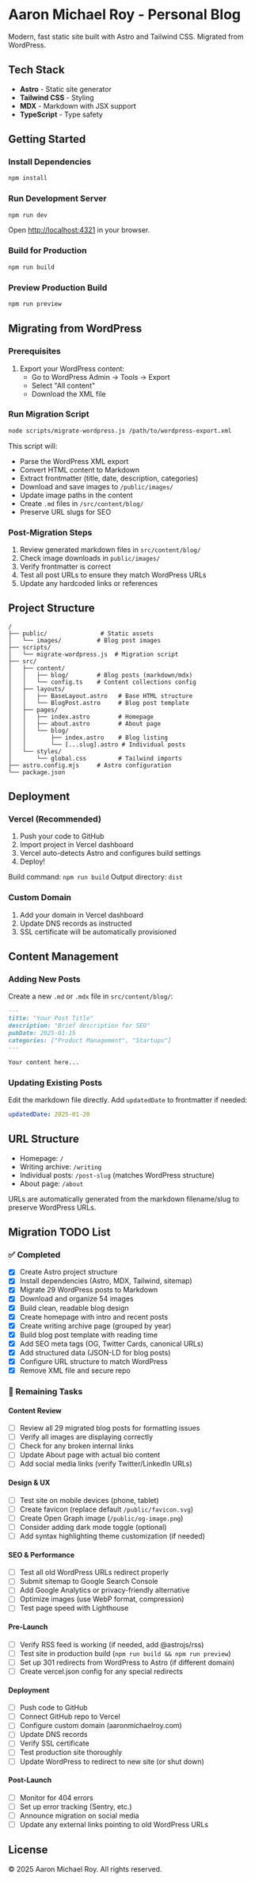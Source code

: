 # Aaron Michael Roy - Personal Blog

Modern, fast static site built with Astro and Tailwind CSS. Migrated from WordPress.

## Tech Stack

- **Astro** - Static site generator
- **Tailwind CSS** - Styling
- **MDX** - Markdown with JSX support
- **TypeScript** - Type safety

## Getting Started

### Install Dependencies

```bash
npm install
```

### Run Development Server

```bash
npm run dev
```

Open [http://localhost:4321](http://localhost:4321) in your browser.

### Build for Production

```bash
npm run build
```

### Preview Production Build

```bash
npm run preview
```

## Migrating from WordPress

### Prerequisites

1. Export your WordPress content:
   - Go to WordPress Admin → Tools → Export
   - Select "All content"
   - Download the XML file

### Run Migration Script

```bash
node scripts/migrate-wordpress.js /path/to/wordpress-export.xml
```

This script will:
- Parse the WordPress XML export
- Convert HTML content to Markdown
- Extract frontmatter (title, date, description, categories)
- Download and save images to `/public/images/`
- Update image paths in the content
- Create `.md` files in `/src/content/blog/`
- Preserve URL slugs for SEO

### Post-Migration Steps

1. Review generated markdown files in `src/content/blog/`
2. Check image downloads in `public/images/`
3. Verify frontmatter is correct
4. Test all post URLs to ensure they match WordPress URLs
5. Update any hardcoded links or references

## Project Structure

```
/
├── public/               # Static assets
│   └── images/          # Blog post images
├── scripts/
│   └── migrate-wordpress.js  # Migration script
├── src/
│   ├── content/
│   │   ├── blog/        # Blog posts (markdown/mdx)
│   │   └── config.ts    # Content collections config
│   ├── layouts/
│   │   ├── BaseLayout.astro   # Base HTML structure
│   │   └── BlogPost.astro     # Blog post template
│   ├── pages/
│   │   ├── index.astro        # Homepage
│   │   ├── about.astro        # About page
│   │   └── blog/
│   │       ├── index.astro    # Blog listing
│   │       └── [...slug].astro # Individual posts
│   └── styles/
│       └── global.css         # Tailwind imports
├── astro.config.mjs     # Astro configuration
└── package.json
```

## Deployment

### Vercel (Recommended)

1. Push your code to GitHub
2. Import project in Vercel dashboard
3. Vercel auto-detects Astro and configures build settings
4. Deploy!

Build command: `npm run build`
Output directory: `dist`

### Custom Domain

1. Add your domain in Vercel dashboard
2. Update DNS records as instructed
3. SSL certificate will be automatically provisioned

## Content Management

### Adding New Posts

Create a new `.md` or `.mdx` file in `src/content/blog/`:

```markdown
---
title: "Your Post Title"
description: "Brief description for SEO"
pubDate: 2025-01-15
categories: ["Product Management", "Startups"]
---

Your content here...
```

### Updating Existing Posts

Edit the markdown file directly. Add `updatedDate` to frontmatter if needed:

```yaml
updatedDate: 2025-01-20
```

## URL Structure

- Homepage: `/`
- Writing archive: `/writing`
- Individual posts: `/post-slug` (matches WordPress structure)
- About page: `/about`

URLs are automatically generated from the markdown filename/slug to preserve WordPress URLs.

## Migration TODO List

### ✅ Completed
- [x] Create Astro project structure
- [x] Install dependencies (Astro, MDX, Tailwind, sitemap)
- [x] Migrate 29 WordPress posts to Markdown
- [x] Download and organize 54 images
- [x] Build clean, readable blog design
- [x] Create homepage with intro and recent posts
- [x] Create writing archive page (grouped by year)
- [x] Build blog post template with reading time
- [x] Add SEO meta tags (OG, Twitter Cards, canonical URLs)
- [x] Add structured data (JSON-LD for blog posts)
- [x] Configure URL structure to match WordPress
- [x] Remove XML file and secure repo

### 🔲 Remaining Tasks

#### Content Review
- [ ] Review all 29 migrated blog posts for formatting issues
- [ ] Verify all images are displaying correctly
- [ ] Check for any broken internal links
- [ ] Update About page with actual bio content
- [ ] Add social media links (verify Twitter/LinkedIn URLs)

#### Design & UX
- [ ] Test site on mobile devices (phone, tablet)
- [ ] Create favicon (replace default `/public/favicon.svg`)
- [ ] Create Open Graph image (`/public/og-image.png`)
- [ ] Consider adding dark mode toggle (optional)
- [ ] Add syntax highlighting theme customization (if needed)

#### SEO & Performance
- [ ] Test all old WordPress URLs redirect properly
- [ ] Submit sitemap to Google Search Console
- [ ] Add Google Analytics or privacy-friendly alternative
- [ ] Optimize images (use WebP format, compression)
- [ ] Test page speed with Lighthouse

#### Pre-Launch
- [ ] Verify RSS feed is working (if needed, add @astrojs/rss)
- [ ] Test site in production build (`npm run build && npm run preview`)
- [ ] Set up 301 redirects from WordPress to Astro (if different domain)
- [ ] Create vercel.json config for any special redirects

#### Deployment
- [ ] Push code to GitHub
- [ ] Connect GitHub repo to Vercel
- [ ] Configure custom domain (aaronmichaelroy.com)
- [ ] Update DNS records
- [ ] Verify SSL certificate
- [ ] Test production site thoroughly
- [ ] Update WordPress to redirect to new site (or shut down)

#### Post-Launch
- [ ] Monitor for 404 errors
- [ ] Set up error tracking (Sentry, etc.)
- [ ] Announce migration on social media
- [ ] Update any external links pointing to old WordPress URLs

## License

© 2025 Aaron Michael Roy. All rights reserved.
